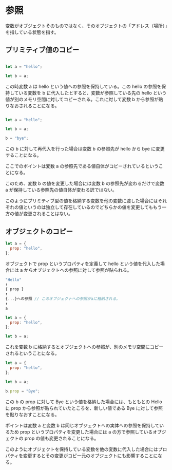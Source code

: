 # 参照

変数がオブジェクトそのものではなく、そのオブジェクトの「アドレス（場所）」を指している状態を指す。

## プリミティブ値のコピー

```JavaScript

let a = "hello";

let b = a;
```

この時変数 a は hello という値への参照を保持している。この hello の参照を保持している変数を b に代入したとすると、変数が参照している先の hello という値が別のメモリ空間に対してコピーされる。これに対して変数 b から参照が貼りなおされることになる。<br>

```JavaScript

let a = "hello";

let b = a;

b = "bye";
```

この b に対して再代入を行った場合は変数 b の参照先が hello から bye に変更することになる。

ここでのポイントは変数 a の参照先である値自体がコピーされているということになる。

このため、変数 b の値を変更した場合には変数 b の参照先が変わるだけで変数 a が保持している参照先の値自体が変わる訳ではない。

このようにプリミティブ型の値を格納する変数を他の変数に渡した場合にはそれぞれの値というのは独立して存在しているのでどちらかの値を変更してももう一方の値が変更されることはない。

## オブジェクトのコピー

```js
let a = {
  prop: "hello",
};
```

オブジェクトで prop というプロパティを定義して hello という値を代入した場合には a からオブジェクトへの参照に対して参照が貼られる。

```js
"Hello"
↑
{ prop }
↑
{...}への参照 // このオブジェクトへの参照がaに格納される。
↑
a
```

```js
let a = {
  prop: "hello",
};

let b = a;
```

これを変数 b に格納するとオブジェクトへの参照が、別のメモリ空間にコピーされるということになる。

```js
let a = {
  prop: "hello",
};

let b = a;

b.prop = "Bye";
```

この b の prop に対して Bye という値を格納した場合には、もともとの Hello に prop から参照が貼られていたところを、新しい値である Bye に対して参照を貼りなおすことになる。

ポイントは変数 a と変数 b は同じオブジェクトへの実体への参照を保持しているため prop というプロパティを変更した場合には a の方で参照しているオブジェクトの prop の値も変更されることになる。

このようにオブジェクトを保持している変数を他の変数に代入した場合にはプロパティを変更するとその変更がコピー元のオブジェクトにも影響することになる。
